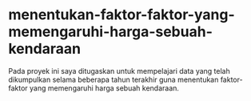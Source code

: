 # menentukan-faktor-faktor-yang-memengaruhi-harga-sebuah-kendaraan
Pada proyek ini saya ditugaskan untuk mempelajari data yang telah dikumpulkan selama beberapa tahun terakhir guna menentukan faktor-faktor yang memengaruhi harga sebuah kendaraan.
